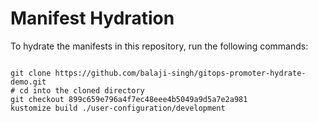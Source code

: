 
# Manifest Hydration

To hydrate the manifests in this repository, run the following commands:

```shell

git clone https://github.com/balaji-singh/gitops-promoter-hydrate-demo.git
# cd into the cloned directory
git checkout 899c659e796a4f7ec48eee4b5049a9d5a7e2a981
kustomize build ./user-configuration/development
```